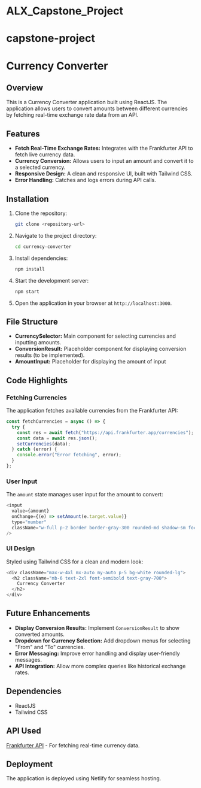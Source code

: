 # ALX_Capstone_Project
# capstone-project

# Currency Converter

## Overview
This is a Currency Converter application built using ReactJS. The application allows users to convert amounts between different currencies by fetching real-time exchange rate data from an API.

## Features
- **Fetch Real-Time Exchange Rates:** Integrates with the Frankfurter API to fetch live currency data.
- **Currency Conversion:** Allows users to input an amount and convert it to a selected currency.
- **Responsive Design:** A clean and responsive UI, built with Tailwind CSS.
- **Error Handling:** Catches and logs errors during API calls.

## Installation

1. Clone the repository:
   ```bash
   git clone <repository-url>
   ```

2. Navigate to the project directory:
   ```bash
   cd currency-converter
   ```

3. Install dependencies:
   ```bash
   npm install
   ```

4. Start the development server:
   ```bash
   npm start
   ```

5. Open the application in your browser at `http://localhost:3000`.

## File Structure

- **CurrencySelector:** Main component for selecting currencies and inputting amounts.
- **ConversionResult:** Placeholder component for displaying conversion results (to be implemented).
- **AmountInput:** Placeholder for displaying the amount of input 

## Code Highlights

### Fetching Currencies
The application fetches available currencies from the Frankfurter API:
```javascript
const fetchCurrencies = async () => {
  try {
    const res = await fetch("https://api.frankfurter.app/currencies");
    const data = await res.json();
    setCurrencies(data);
  } catch (error) {
    console.error("Error fetching", error);
  }
};
```

### User Input
The `amount` state manages user input for the amount to convert:
```javascript
<input
  value={amount}
  onChange={(e) => setAmount(e.target.value)}
  type="number"
  className="w-full p-2 border border-gray-300 rounded-md shadow-sm focus:outline-none focus:ring-2 focus:ring-violet-500"
/>
```

### UI Design
Styled using Tailwind CSS for a clean and modern look:
```javascript
<div className="max-w-4xl mx-auto my-auto p-5 bg-white rounded-lg">
  <h2 className="mb-6 text-2xl font-semibold text-gray-700">
    Currency Converter
  </h2>
</div>
```

## Future Enhancements
- **Display Conversion Results:** Implement `ConversionResult` to show converted amounts.
- **Dropdown for Currency Selection:** Add dropdown menus for selecting "From" and "To" currencies.
- **Error Messaging:** Improve error handling and display user-friendly messages.
- **API Integration:** Allow more complex queries like historical exchange rates.

## Dependencies
- ReactJS
- Tailwind CSS

## API Used
[Frankfurter API](https://www.frankfurter.app/) - For fetching real-time currency data.

## Deployment
The application is deployed using Netlify for seamless hosting.
